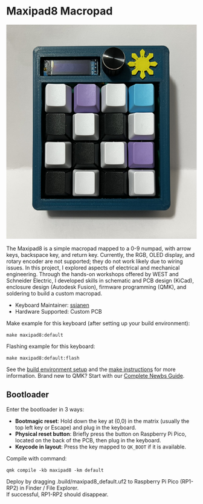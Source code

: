# Maxipad8 Macropad

![maxipad8](https://github.com/ssianen/My-Macropad/blob/main/maxipad8.jpg)

The Maxipad8 is a simple macropad mapped to a 0-9 numpad, with arrow keys, backspace key, and return key. Currently, the RGB, OLED display, and rotary encoder are not supported; they do not work likely due to wiring issues. In this project, I explored aspects of electrical and mechanical engineering. Through the hands-on workshops offered by WEST and Schneider Electric, I developed skills in schematic and PCB design (KiCad), enclosure design (Autodesk Fusion), firmware programming (QMK), and soldering to build a custom macropad.

* Keyboard Maintainer: [ssianen](https://github.com/ssianen)
* Hardware Supported: Custom PCB

Make example for this keyboard (after setting up your build environment):

    make maxipad8:default

Flashing example for this keyboard:

    make maxipad8:default:flash

See the [build environment setup](https://docs.qmk.fm/#/getting_started_build_tools) and the [make instructions](https://docs.qmk.fm/#/getting_started_make_guide) for more information. Brand new to QMK? Start with our [Complete Newbs Guide](https://docs.qmk.fm/#/newbs).

## Bootloader

Enter the bootloader in 3 ways:

* **Bootmagic reset**: Hold down the key at (0,0) in the matrix (usually the top left key or Escape) and plug in the keyboard.
* **Physical reset button**: Briefly press the button on Raspberry Pi Pico, located on the back of the PCB, then plug in the keyboard.
* **Keycode in layout**: Press the key mapped to `QK_BOOT` if it is available.


Compile with command: 
```
qmk compile -kb maxipad8 -km default
```
Deploy by dragging .build/maxipad8_default.uf2 to Raspberry Pi Pico (RP1-RP2) in Finder / File Explorer. <br>
If successful, RP1-RP2 should disappear.

